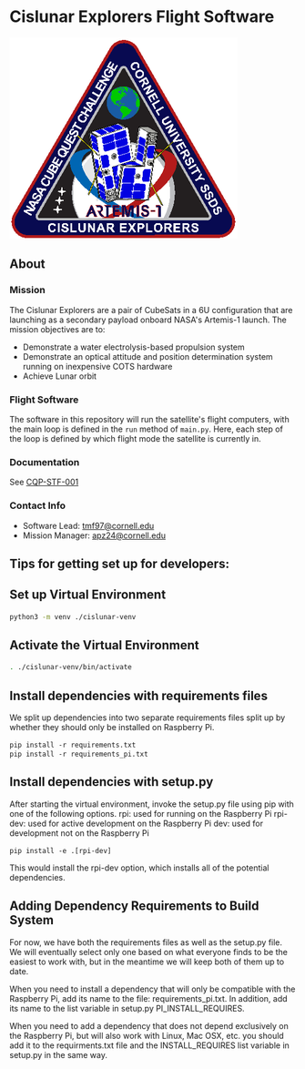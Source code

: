 # Cislunar Explorers Flight Software
![Mission Patch](mission_patch.png)

## About

### Mission
The Cislunar Explorers are a pair of CubeSats in a 6U configuration that are launching as a secondary payload onboard NASA's Artemis-1 launch. The mission objectives are to:
- Demonstrate a water electrolysis-based propulsion system
- Demonstrate an optical attitude and position determination system running on inexpensive COTS hardware
- Achieve Lunar orbit

### Flight Software
The software in this repository will run the satellite's flight computers, with the main loop is defined in the `run` method of `main.py`. Here, each step of the loop is defined by which flight mode the satellite is currently in.

### Documentation
See [CQP-STF-001](https://cornell.app.box.com/file/795910589458)

### Contact Info
- Software Lead: tmf97@cornell.edu
- Mission Manager: apz24@cornell.edu


## Tips for getting set up for developers:
## Set up Virtual Environment
```bash
python3 -m venv ./cislunar-venv
```

## Activate the Virtual Environment
```bash
. ./cislunar-venv/bin/activate
```

## Install dependencies with requirements files
We split up dependencies into two separate requirements files split up by whether they should only be installed on Raspberry Pi.

```
pip install -r requirements.txt
pip install -r requirements_pi.txt
```

## Install dependencies with setup.py

After starting the virtual environment, invoke the setup.py file using pip with one of the following options.
rpi: used for running on the Raspberry Pi
rpi-dev: used for active development on the Raspberry Pi
dev: used for development not on the Raspberry Pi

```
pip install -e .[rpi-dev]
```

This would install the rpi-dev option, which installs all of the potential dependencies.


## Adding Dependency Requirements to Build System

For now, we have both the requirements files as well as the setup.py file. We will eventually select only one based on what everyone finds to be the easiest to work with, but in the meantime we will keep both of them up to date.

When you need to install a dependency that will only be compatible with the Raspberry Pi, add its name to the file: requirements_pi.txt. In addition, add its name to the list variable in setup.py PI_INSTALL_REQUIRES.

When you need to add a dependency that does not depend exclusively on the Raspberry Pi, but will also work with Linux, Mac OSX, etc. you should add it to the requirments.txt file and the INSTALL_REQUIRES list variable in setup.py in the same way.

